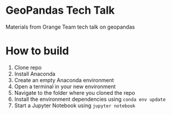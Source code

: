 # GeoPandas Tech Talk

Materials from Orange Team tech talk on geopandas

# How to build
1. Clone repo
2. Install Anaconda
3. Create an empty Anaconda environment
4. Open a terminal in your new environment
5. Navigate to the folder where you cloned the repo
6. Install the environment dependencies using `conda env update`
7. Start a Jupyter Notebook using `jupyter notebook`
